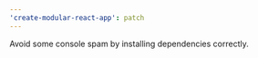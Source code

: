 ```yaml
---
'create-modular-react-app': patch
---
```


Avoid some console spam by installing dependencies correctly.
